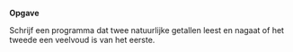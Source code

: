 **Opgave**

Schrijf een programma dat twee natuurlijke getallen leest en nagaat of het tweede een veelvoud is van het eerste.


